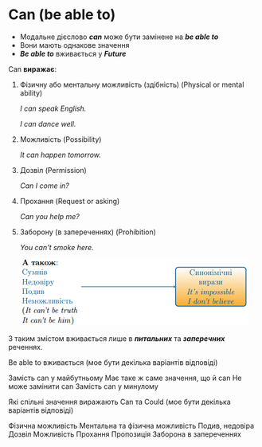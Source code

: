 # Can (be able to)

<ul>
<li>Модальне дієслово <b><i>can</i></b> може бути замінене на <b><i>be able to</i></b></li>
<li>Вони мають однакове значення</li>
<li><b><i>Be able to</i></b> вживається у <b><i>Future</i></b></li>
</ul>

<p><span class="p1">Can</span> <b>виражає</b>:</p>

<ol>
<li><span class="p1">Фiзичну або ментальну можливiсть (здiбнiсть) </span> (Physical or mental ability)</li>
<p><i>I can speak English.</i></p>
<p><i>I can dance well.</i></p>
<li><span class="p1">Можливість</span> (Possibility)</li>
<p><i>It can happen tomorrow.</i></p>
<li><span class="p1">Дозвіл</span> (Permission)</li>
<p><i>Can I come in?</i></p>
<li><span class="p1">Прохання</span> (Request or asking)</li>
<p><i>Can you help me?</i></p>
<li><span class="p1">Заборону (в запереченнях)</span> (Prohibition)</li>
<p><i>You can't smoke here.</i></p>
</ol>

<div align="center"><img src="e11_p1.png"/></div>

<p>З таким змістом вживається лише в <b><i>питальних</i></b> та <b><i>заперечних</i></b> реченнях.</p>

<quiz correctLabel="correct" incorrectLabel="incorrect" checkLabel="check">
 <question multiple>
 <p>Be able to вживається (мое бути декілька варіантів відповіді)</p>
 <answer correct>Замість can у майбутньому</answer>
 <answer correct>Має таке ж саме значення, що й can</answer>
 <answer>Не може замінити can</answer>
 <answer>Замість can у минулому</answer>
 </question>
 <question multiple>
 <p>Які спільні значення виражають Can та Could (мое бути декілька варіантів відповіді)</p>
 <answer>Фізична можливість</answer>
 <answer>Ментальна та фізична можливість</answer>
 <answer>Подив, недовіра</answer>
 <answer correct>Дозвіл</answer>
 <answer correct>Можливість</answer>
 <answer correct>Прохання</answer>
 <answer>Пропозиція</answer>
 <answer correct>Заборона в запереченнях</answer>
 </question>
 </quiz>
